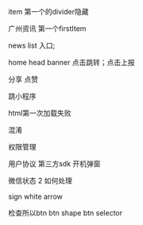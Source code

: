 item 第一个的divider隐藏

广州资讯 第一个firstItem

news list 入口;

 home head banner 点击跳转；点击上报

分享 点赞

跳小程序

html第一次加载失败



混淆

权限管理

用户协议 第三方sdk 开机弹窗

微信状态 2 如何处理

sign white arrow

检查所以btn btn shape btn selector